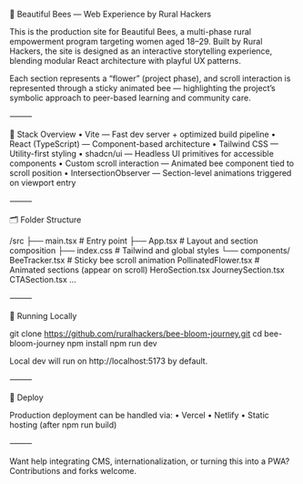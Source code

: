 

🐝 Beautiful Bees — Web Experience by Rural Hackers

This is the production site for Beautiful Bees, a multi-phase rural empowerment program targeting women aged 18–29. Built by Rural Hackers, the site is designed as an interactive storytelling experience, blending modular React architecture with playful UX patterns.

Each section represents a “flower” (project phase), and scroll interaction is represented through a sticky animated bee — highlighting the project’s symbolic approach to peer-based learning and community care.

⸻

🔧 Stack Overview
	•	Vite — Fast dev server + optimized build pipeline
	•	React (TypeScript) — Component-based architecture
	•	Tailwind CSS — Utility-first styling
	•	shadcn/ui — Headless UI primitives for accessible components
	•	Custom scroll interaction — Animated bee component tied to scroll position
	•	IntersectionObserver — Section-level animations triggered on viewport entry

⸻

🗂 Folder Structure

/src
  ├── main.tsx             # Entry point
  ├── App.tsx              # Layout and section composition
  ├── index.css            # Tailwind and global styles
  └── components/
        BeeTracker.tsx         # Sticky bee scroll animation
        PollinatedFlower.tsx   # Animated sections (appear on scroll)
        HeroSection.tsx
        JourneySection.tsx
        CTASection.tsx
        ...


⸻

🧪 Running Locally

git clone https://github.com/ruralhackers/bee-bloom-journey.git
cd bee-bloom-journey
npm install
npm run dev

Local dev will run on http://localhost:5173 by default.

⸻

🚀 Deploy

Production deployment can be handled via:
	•	Vercel
	•	Netlify
	•	Static hosting (after npm run build)

⸻

Want help integrating CMS, internationalization, or turning this into a PWA? Contributions and forks welcome.
